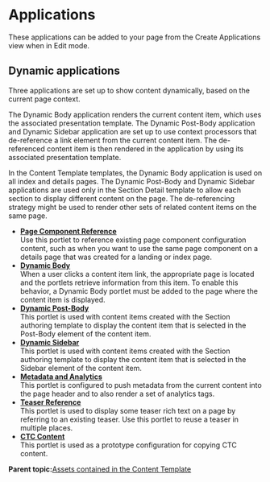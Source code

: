 # Applications

These applications can be added to your page from the Create Applications view when in Edit mode.

## Dynamic applications

Three applications are set up to show content dynamically, based on the current page context.

The Dynamic Body application renders the current content item, which uses the associated presentation template. The Dynamic Post-Body application and Dynamic Sidebar application are set up to use context processors that de-reference a link element from the current content item. The de-referenced content item is then rendered in the application by using its associated presentation template.

In the Content Template templates, the Dynamic Body application is used on all index and details pages. The Dynamic Post-Body and Dynamic Sidebar applications are used only in the Section Detail template to allow each section to display different content on the page. The de-referencing strategy might be used to render other sets of related content items on the same page.

-   **[Page Component Reference](../ctc/ctc-portlet-component-configuration-reference.md)**  
Use this portlet to reference existing page component configuration content, such as when you want to use the same page component on a details page that was created for a landing or index page.
-   **[Dynamic Body](../ctc/ctc-portlet-dynamic-body.md)**  
When a user clicks a content item link, the appropriate page is located and the portlets retrieve information from this item. To enable this behavior, a Dynamic Body portlet must be added to the page where the content item is displayed.
-   **[Dynamic Post-Body](../ctc/ctc-portlet-dynamic-post-body.md)**  
This portlet is used with content items created with the Section authoring template to display the content item that is selected in the Post-Body element of the content item.
-   **[Dynamic Sidebar](../ctc/ctc-portlet-dynamic-sidebar.md)**  
This portlet is used with content items created with the Section authoring template to display the content item that is selected in the Sidebar element of the content item.
-   **[Metadata and Analytics](../ctc/ctc-portlet-metadata-analytics.md)**  
This portlet is configured to push metadata from the current content into the page header and to also render a set of analytics tags.
-   **[Teaser Reference](../ctc/ctc-portlet-teaser-reference.md)**  
This portlet is used to display some teaser rich text on a page by referring to an existing teaser. Use this portlet to reuse a teaser in multiple places.
-   **[CTC Content](../ctc/ctc-portlet-ctc-content.md)**  
This portlet is used as a prototype configuration for copying CTC content.

**Parent topic:**[Assets contained in the Content Template](../ctc/ctc-assets.md)

